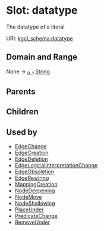 
# Slot: datatype


The datatype of a literal

URI: [kgcl_schema:datatype](https://w3id.org/kgcl-schema/datatype)


## Domain and Range

None &#8594;  <sub>0..1</sub> [String](types/String.md)

## Parents


## Children


## Used by

 * [EdgeChange](EdgeChange.md)
 * [EdgeCreation](EdgeCreation.md)
 * [EdgeDeletion](EdgeDeletion.md)
 * [EdgeLogicalInterpretationChange](EdgeLogicalInterpretationChange.md)
 * [EdgeObsoletion](EdgeObsoletion.md)
 * [EdgeRewiring](EdgeRewiring.md)
 * [MappingCreation](MappingCreation.md)
 * [NodeDeepening](NodeDeepening.md)
 * [NodeMove](NodeMove.md)
 * [NodeShallowing](NodeShallowing.md)
 * [PlaceUnder](PlaceUnder.md)
 * [PredicateChange](PredicateChange.md)
 * [RemoveUnder](RemoveUnder.md)
